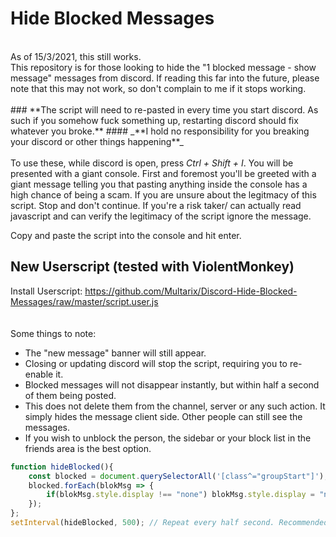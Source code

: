 # Hide Blocked Messages
<br>
As of 15/3/2021, this still works.
<br>
This repository is for those looking to hide the "1 blocked message - show message" messages from discord. If reading this far into the future, please note that this may not work, so don't complain to me if it stops working.
<br>
<br>
###  **The script will need to re-pasted in every time you start discord. As such if you somehow fuck something up, restarting discord should fix whatever you broke.**
#### _**I hold no responsibility for you breaking your discord or other things happening**_
<br>
<br>
To use these, while discord is open, press <i>Ctrl + Shift + I</i>. You will be presented with a giant console.
First and foremost you'll be greeted with a giant message telling you that pasting anything inside the console has a high chance of being a scam.
If you are unsure about the legitmacy of this script. Stop and don't continue. If you're a risk taker/ can actually read javascript and can verify the legitimacy of the script ignore the message.

Copy and paste the script into the console and hit enter.<br>

## New Userscript (tested with ViolentMonkey)
Install Userscript: https://github.com/Multarix/Discord-Hide-Blocked-Messages/raw/master/script.user.js
<br>
<br>
<br>
Some things to note:
- The "new message" banner will still appear.
- Closing or updating discord will stop the script, requiring you to re-enable it.
- Blocked messages will not disappear instantly, but within half a second of them being posted.
- This does not delete them from the channel, server or any such action. It simply hides the message client side. Other people can still see the messages.
- If you wish to unblock the person, the sidebar or your block list in the friends area is the best option.

```js
function hideBlocked(){
    const blocked = document.querySelectorAll('[class^="groupStart"]'); // Find all "Blocked Messages"
    blocked.forEach(blokMsg => {
        if(blokMsg.style.display !== "none") blokMsg.style.display = "none"; // Hide the message if it's not already hidden.
    });
};
setInterval(hideBlocked, 500); // Repeat every half second. Recommended to keep at 500, but raise/ lower if you wish.

```
